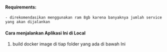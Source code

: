 #### Requirements:
    - direkomendasikan menggunakan ram 8gb karena banyaknya jumlah service yang akan dijalankan

#### Cara menjalankan Aplikasi Ini di Local
1. build docker image di tiap folder yang ada di bawah Ini
    